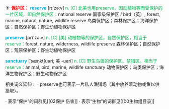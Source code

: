 ☀ <font color="red">**保护区：**</font>
<font color="sky blue">**reserve**</font> [rɪ'zə:v] 
<font color="#00b050">n. [C] 北美也用preserve，因动植物等而受保护的一片区域，即自然保护区：</font>national reserve 国家级保护区 / bird（英）, forest, marine, natural, nature, wildlife reserve 鸟类保护区；森林保护区；海洋保护区；自然保护区；野生动植物保护区

<font color="sky blue">**preserve**</font> [prɪ'zə:v] 
<font color="#00b050">n. [C] [美] 动植物等的保护区，自然保护区，相当于reserve：</font>forest, nature, wilderness, wildlife preserve 森林保护区；自然保护区；荒原保护区；野生动植物保护区
           
<font color="sky blue">**sanctuary**</font> [ˈsæŋktʃuəri; 美 -ueri]
<font color="#00b050">n. [C] 野生鸟兽的保护区、禁猎区。相当于reserve：</font>animal, bird, marine, wildlife sanctuary 动物保护区；鸟类保护区；海洋生物保护区；野生动物保护区

相关词义延伸：
· preserve也可表示一片私人渔猎场（其中放养着动物或鱼以供猎取）。

· 表示“保护”的词群见[[02保护 伤害]]
· 表示“生物”的词群见[[00生物组目录]]